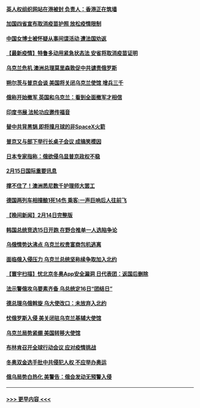 #### [英人权组织网站在港被封 负责人：香港正在筑墙](../pages/prog202/a103348747.md?t=02160450) 
#### [加国四省宣布取消疫苗护照 放松疫情限制](../pages/prog202/a103348718.md?t=02160450) 
#### [中国女博士被怀疑从事间谍活动 遭法国劝返](../pages/prog202/a103348641.md?t=02160450) 
#### [【最新疫情】特鲁多动用紧急状态法 安省将取消疫苗证明](../pages/prog202/a103348626.md?t=02160450) 
#### [乌克兰危机 澳洲总理莫里森敦促中共谴责俄罗斯](../pages/prog202/a103348629.md?t=02160450) 
#### [朔尔茨与普京会谈 美国将关闭乌克兰使馆 增兵三千](../pages/prog202/a103348610.md?t=02160450) 
#### [俄称开始撤军 英国和乌克兰：看到全面撤军才相信](../pages/prog202/a103348489.md?t=02160450) 
#### [印度书展 法轮功应邀传福音](../pages/prog202/a103348308.md?t=02160450) 
#### [替中共背黑锅 即将撞月球的非SpaceX火箭](../pages/prog202/a103348416.md?t=02160450) 
#### [普京又与部下举行长桌子会议 成搞笑模因](../pages/prog202/a103348426.md?t=02160450) 
#### [日本专家指称：俄欲侵乌显普京政权不稳](../pages/prog202/a103348322.md?t=02160450) 
#### [2月15日国际重要讯息](../pages/prog202/a103348316.md?t=02160450) 
#### [撑不住了！澳洲悉尼数千护理师大罢工](../pages/prog202/a103348265.md?t=02160450) 
#### [德国两列车相撞酿1死14伤 乘客:一声巨响后人往前飞](../pages/prog202/a103348190.md?t=02160450) 
#### [【晚间新闻】2月14日完整版](../pages/prog202/a103348016.md?t=02160450) 
#### [韩国总统竞选15日开跑 在野合推单一人选陷争论](../pages/prog202/a103348169.md?t=02160450) 
#### [乌俄情势达沸点 乌克兰权贵富商包机逃离](../pages/prog202/a103348162.md?t=02160450) 
#### [面临俄入侵压力  乌克兰总统坚称续争取加入北约](../pages/prog202/a103348152.md?t=02160450) 
#### [【寰宇扫描】忧北京冬奥App安全漏洞 日代表团：返国后删除](../pages/prog202/a103347827.md?t=02160450) 
#### [法示警俄攻乌要素齐备 乌总统定16日“团结日”](../pages/prog202/a103348026.md?t=02160450) 
#### [德总理乌俄斡旋 乌大使改口：未放弃入北约](../pages/prog202/a103347854.md?t=02160450) 
#### [忧俄罗斯入侵 美关闭驻乌克兰基辅大使馆](../pages/prog202/a103348036.md?t=02160450) 
#### [乌克兰局势紧绷 美国转移大使馆](../pages/prog202/a103347991.md?t=02160450) 
#### [布林肯召开全球行动会议 应对疫情挑战](../pages/prog202/a103347890.md?t=02160450) 
#### [冬奥双金选手批中共侵犯人权 不应举办奥运](../pages/prog202/a103347843.md?t=02160450) 
#### [俄乌局势白热化 美警告：俄会发动无预警入侵](../pages/prog202/a103347898.md?t=02160450) 

----
#### [ >>> 更早内容 <<< ](../indexes/prog202-earlier.md)
